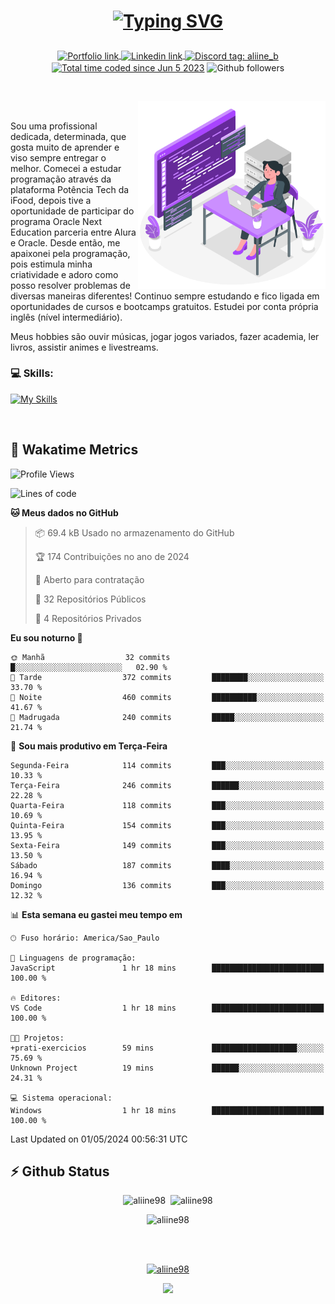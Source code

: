 # <p align = "center"><a href="https://git.io/typing-svg"><img src="https://readme-typing-svg.demolab.com?font=Nova+Mono&size=28&duration=4000&pause=1000&color=980DE6&vCenter=true&random=false&width=480&lines=%E2%9C%A8Ol%C3%A1%2C+sou+Aline+Bevilacqua;%E2%9C%A8Desenvolvedora+Web+Frontend!" alt="Typing SVG" /></a></p>

<p align = "center">
    <a href="https://aliine98.github.io" target="_blank">
        <img alt="Portfolio link" align="center" src = "https://img.shields.io/badge/portfolio-8A2BE2?style=for-the-badge">
    </a>
    <a href="https://www.linkedin.com/in/aline-bevilacqua/" target="_blank">
        <img alt="Linkedin link" align="center" src = "https://img.shields.io/badge/LinkedIn-0077B5?style=for-the-badge&logo=linkedin&logoColor=white">
    </a>
    <a href="https://discord.com/" target="_blank">
        <img alt="Discord tag: aliine_b" align="center" src="https://img.shields.io/badge/-aliine__b-5865f2?style=flat-square&logo=Discord&logoColor=FFF" height="28">
    </a>
    <a href="https://wakatime.com/@aliine"><img src="https://wakatime.com/badge/user/d705bdc6-1244-4026-9380-8de8c1599f8d.svg?style=for-the-badge" alt="Total time coded since Jun 5 2023" align="center"/></a>
    <img alt="Github followers" align="center" src="https://img.shields.io/github/followers/Aliine98?style=for-the-badge&color=bf0f47&logo=github&logoColor=white">
</p><br>

<a href="https://storyset.com/"><img src="./assets/coding-amico.svg" width="300" align="right"></a>

<div align="left">
<br>

Sou uma profissional dedicada, determinada, que gosta muito de aprender e viso sempre entregar o melhor. Comecei a estudar programação através da plataforma Potência Tech da iFood, depois tive a oportunidade de participar do programa Oracle Next Education parceria entre Alura e Oracle. Desde então, me apaixonei pela programação, pois estimula minha criatividade e adoro como posso resolver problemas de diversas maneiras diferentes! Continuo sempre estudando e fico ligada em oportunidades de cursos e bootcamps gratuitos.
Estudei por conta própria inglês (nível intermediário).

Meus hobbies são ouvir músicas, jogar jogos variados, fazer academia, ler livros, assistir animes e livestreams.

### 💻 Skills:
[![My Skills](https://skillicons.dev/icons?i=html,css,js,bootstrap,tailwind,ts,mysql,angular,react,java)](https://skillicons.dev)
</div>
<br>

## 🚀 Wakatime Metrics

<!--START_SECTION:waka-->
![Profile Views](http://img.shields.io/badge/Visualizac%C3%B5es%20do%20perfil-13-blue)

![Lines of code](https://img.shields.io/badge/Desde%20o%20Hello%20World%20eu%20escrevi-204.1%20thousand%20linhas%20de%20c%C3%B3digo-blue)

**🐱 Meus dados no GitHub** 

> 📦 69.4 kB Usado no armazenamento do GitHub 
 > 
> 🏆 174 Contribuições no ano de 2024
 > 
> 💼 Aberto para contratação
 > 
> 📜 32 Repositórios Públicos 
 > 
> 🔑 4 Repositórios Privados 
 > 
**Eu sou noturno 🦉** 

```text
🌞 Manhã                  32 commits          █░░░░░░░░░░░░░░░░░░░░░░░░   02.90 % 
🌆 Tarde                  372 commits         ████████░░░░░░░░░░░░░░░░░   33.70 % 
🌃 Noite                  460 commits         ██████████░░░░░░░░░░░░░░░   41.67 % 
🌙 Madrugada              240 commits         █████░░░░░░░░░░░░░░░░░░░░   21.74 % 
```
📅 **Sou mais produtivo em Terça-Feira** 

```text
Segunda-Feira            114 commits         ███░░░░░░░░░░░░░░░░░░░░░░   10.33 % 
Terça-Feira              246 commits         ██████░░░░░░░░░░░░░░░░░░░   22.28 % 
Quarta-Feira             118 commits         ███░░░░░░░░░░░░░░░░░░░░░░   10.69 % 
Quinta-Feira             154 commits         ███░░░░░░░░░░░░░░░░░░░░░░   13.95 % 
Sexta-Feira              149 commits         ███░░░░░░░░░░░░░░░░░░░░░░   13.50 % 
Sábado                   187 commits         ████░░░░░░░░░░░░░░░░░░░░░   16.94 % 
Domingo                  136 commits         ███░░░░░░░░░░░░░░░░░░░░░░   12.32 % 
```


📊 **Esta semana eu gastei meu tempo em** 

```text
🕑︎ Fuso horário: America/Sao_Paulo

💬 Linguagens de programação: 
JavaScript               1 hr 18 mins        █████████████████████████   100.00 % 

🔥 Editores: 
VS Code                  1 hr 18 mins        █████████████████████████   100.00 % 

🐱‍💻 Projetos: 
+prati-exercicios        59 mins             ███████████████████░░░░░░   75.69 % 
Unknown Project          19 mins             ██████░░░░░░░░░░░░░░░░░░░   24.31 % 

💻 Sistema operacional: 
Windows                  1 hr 18 mins        █████████████████████████   100.00 % 
```


 Last Updated on 01/05/2024 00:56:31 UTC
<!--END_SECTION:waka-->
 
## ⚡ Github Status

<p align="center"><img src="https://my-github-readme-stats-aliine98.vercel.app/api?username=aliine98&show_icons=true&locale=en&theme=radical" alt="aliine98" />&nbsp;&nbsp;<img src="https://my-github-readme-stats-aliine98.vercel.app/api/top-langs?username=aliine98&show_icons=true&locale=en&layout=compact&theme=radical&exclude_repo=my-github-readme-stats,my-github-readme-streak-stats,github-readme-streak-stats,ajax-com-js-puro" alt="aliine98" /></p>

<p align="center"><img src="https://streak-stats.demolab.com?user=aliine98&theme=radical" alt="aliine98" /></p>

<br><br>
<p align="center"> <a href="https://github.com/ryo-ma/github-profile-trophy" target="_blank"><img src="https://github-profile-trophy.vercel.app/?username=aliine98&theme=radical&column=4" alt="aliine98" /></a> </p>

<p align="center"><img src="https://media4.giphy.com/media/C1bBFL2dMQxA4/giphy.gif?cid=ecf05e47z7xqxd7gboyuplq95r7v869x9bi8msk1upllpme2&ep=v1_gifs_search&rid=giphy.gif&ct=g" width="700"></p>

